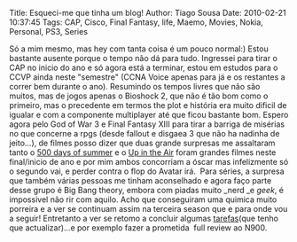 Title: Esqueci-me que tinha um blog!
Author: Tiago Sousa
Date: 2010-02-21 10:37:45
Tags: CAP, Cisco, Final Fantasy, life, Maemo, Movies, Nokia, Personal, PS3, Series


Só a mim mesmo, mas hey com tanta coisa é um pouco normal:) Estou bastante ausente porque o tempo não dá para tudo. Ingressei para tirar o CAP no inicio do ano e só agora está a terminar, estou em estudos para o CCVP ainda neste "semestre" (CCNA Voice apenas para já e os restantes a correr bem durante o ano). Resumindo os tempos livres que não são muitos, mas de jogos apenas o Bioshock 2, que não é tão bom como o primeiro, mas o precedente em termos the plot e história era muito dificil de igualar e com a componente multiplayer até que ficou bastante bom. Espero agora pelo God of War 3 e Final Fantasy XIII para tirar a barriga de misérias no que concerne a rpgs (desde fallout e disgaea 3 que não ha nadinha de jeito...), de filmes posso dizer que duas grande surpresas me assaltaram tanto o [500 days of summer](http://www.youtube.com/watch?v=PsD0NpFSADM) e o [Up in the Air](http://www.youtube.com/watch?v=_m-Da8Tz4_E) foram grandes filmes neste final/inicio de ano e por mim ambos concorriam a óscar mas infelizmente só o segundo vai, e perder contra o flop do Avatar irá.  Para séries, a surpresa que também várias pessoas me tinham aconselhado e agora faço parte desse grupo é Big Bang theory, embora com piadas muito _nerd _e _geek_, é impossivel não rir com aquilo. Acho que conseguiram uma quimica muito porreira e a ver se continuam assim na terceira season que e para onde vou a seguir! Entretanto a ver se retomo a concluir algumas [tarefas](http://blog.tiagus.com/o-desafio-101-em-1001/)(que tenho que actualizar)...e por exemplo fazer a prometida  full review ao N900.

